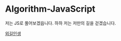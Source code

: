 # Algorithm-JavaScript

저는 JS로 풀어보겠읍니다.
하하 저는 저만의 길을 걷겠습니다.

<a href="https://github.com/Sanghyun0505/algorithm-javascript" target="_blank">외길인생</a>
